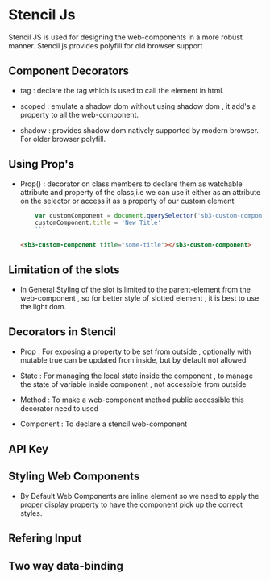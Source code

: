 # Stencil Js

Stencil JS is used for designing the web-components in a more robust manner. Stencil js provides polyfill for old browser support

## Component Decorators

- tag : declare the tag which is used to call the element in html.

- scoped : emulate a shadow dom without using shadow dom , it add's a property to all the web-component.

- shadow : provides shadow dom natively supported by modern browser. For older browser polyfill.

## Using Prop's

- Prop() : decorator on class members to declare them as watchable attribute and property of the class,i.e we can use it either as an attribute on the selector or access it as a property of our custom element

  ````js
      var customComponent = document.querySelector('sb3-custom-component')
      customComponent.title = 'New Title'
      ```
  ````

  ```html
  <sb3-custom-component title="some-title"></sb3-custom-component>
  ```

## Limitation of the slots

- In General Styling of the slot is limited to the parent-element from the web-component , so for better style of slotted element , it is best to use the light dom.

## Decorators in Stencil

- Prop : For exposing a property to be set from outside , optionally with mutable true can be updated from inside, but by default not allowed

- State : For managing the local state inside the component , to manage the state of variable inside component , not accessible from outside

- Method : To make a web-component method public accessible this decorator need to used

- Component : To declare a stencil web-component

## API Key

## Styling Web Components

- By Default Web Components are inline element so we need to apply the proper display property to have the component pick up the correct styles.

## Refering Input

## Two way data-binding
